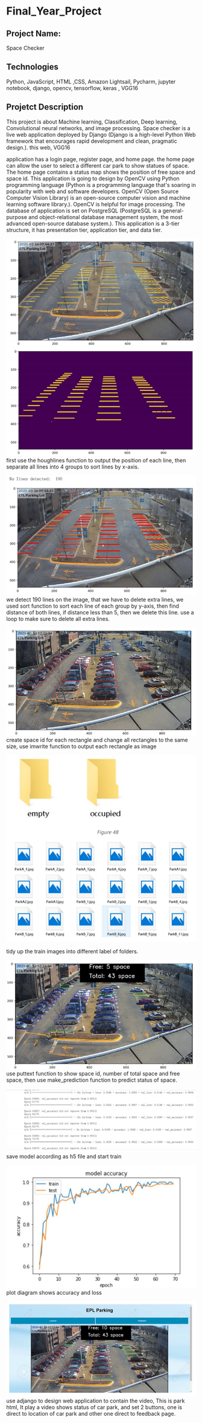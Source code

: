 # Final_Year_Project

## Project Name:
Space Checker

## Technologies
Python, JavaScript, HTML ,CSS, Amazon Lightsail, Pycharm, jupyter notebook, django, opencv, tensorflow, keras , VGG16

## Projetct Description
This project is about Machine learning, Classification, Deep learning, Convolutional neural networks,
and image processing.
Space checker is a live web application deployed by Django (Django is a high-level Python Web
framework that encourages rapid development and clean, pragmatic design.). this web, VGG16

application has a login page, register page, and home page. the home page can allow the user to
select a different car park to show statues of space. The home page contains a status map
shows the position of free space and space id.
This application is going to design by OpenCV using Python programming language (Python is a
programming language that's soaring in popularity with web and software developers. OpenCV
(Open Source Computer Vision Library) is an open-source computer vision and machine learning
software library.). OpenCV is helpful for image processing.
The database of application is set on PostgreSQL (PostgreSQL is a general-purpose and
object-relational database management system, the most advanced open-source database
system.).
This application is a 3-tier structure, it has presentation tier, application tier, and data tier.

![alttext](https://github.com/jianyuhe/Final_Year_Project/blob/master/relateImage/1.png)
![alttext](https://github.com/jianyuhe/Final_Year_Project/blob/master/relateImage/2.png)
first use the houghlines function to output the position of each line, then separate all lines
into 4 groups to sort lines by x-axis.

![alttext](https://github.com/jianyuhe/Final_Year_Project/blob/master/relateImage/3.png)
we detect 190 lines on the image, that we have to delete extra lines, we used sort function
to sort each line of each group by y-axis, then find distance of both lines, if distance less than
5, then we delete this line. use a loop to make sure to delete all extra lines.

![alttext](https://github.com/jianyuhe/Final_Year_Project/blob/master/relateImage/4.png)
create space id for each rectangle and change all rectangles to the same size, use imwrite
function to output each rectangle as image

![alttext](https://github.com/jianyuhe/Final_Year_Project/blob/master/relateImage/5.png)

tidy up the train images into different label of folders.

![alttext](https://github.com/jianyuhe/Final_Year_Project/blob/master/relateImage/6.png)
use puttext function to show space id, number of total space and free space, then use
make_prediction function to predict status of space.

![alttext](https://github.com/jianyuhe/Final_Year_Project/blob/master/relateImage/7.png)
save model according as h5 file and start train

![alttext](https://github.com/jianyuhe/Final_Year_Project/blob/master/relateImage/8.png)
 plot diagram shows accuracy and loss
 
![alttext](https://github.com/jianyuhe/Final_Year_Project/blob/master/relateImage/9.png)
use adjango to design web application to contain the video, This is park html, It play a video shows status of car park, and set 2 buttons, one is direct to location of car park and other one direct to feedback page.




